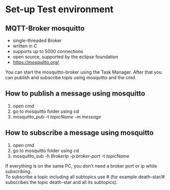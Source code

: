 # Set-up Test environment
## MQTT-Broker mosquitto
- single-threaded Broker
- written in C
- supports up to 5000 connections
- open source, supported by the eclipse foundation
- https://mosquitto.org/

You can start the mosquitto-broker using the Task Manager. After that you can publish and subscribe topis using mosquitto and the cmd.

## How to publish a message using mosquitto
1. open cmd
2. go to mosquitto folder using cd
3. mosquitto_pub -t *topicName* -m *message*

## How to subscribe a message using mosquitto 
1. open cmd
2. go to mosquitto folder using cd
3. mosquitto_sub -h *BrokerIp* -p *broker-port* -t *topicName* 

If everything is on the same PC, you don't need a broker port or ip while subscribing. <br/>
To subscribe a topic including all subtopics use # (for example death-star/# subscribes the topic death-star and all its subtopics).
